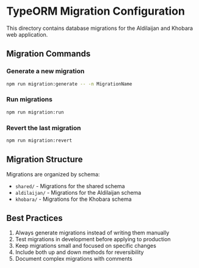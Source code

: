 # TypeORM Migration Configuration

This directory contains database migrations for the Aldilaijan and Khobara web application.

## Migration Commands

### Generate a new migration

```bash
npm run migration:generate -- -n MigrationName
```

### Run migrations

```bash
npm run migration:run
```

### Revert the last migration

```bash
npm run migration:revert
```

## Migration Structure

Migrations are organized by schema:

- `shared/` - Migrations for the shared schema
- `aldilaijan/` - Migrations for the Aldilaijan schema
- `khobara/` - Migrations for the Khobara schema

## Best Practices

1. Always generate migrations instead of writing them manually
2. Test migrations in development before applying to production
3. Keep migrations small and focused on specific changes
4. Include both up and down methods for reversibility
5. Document complex migrations with comments
